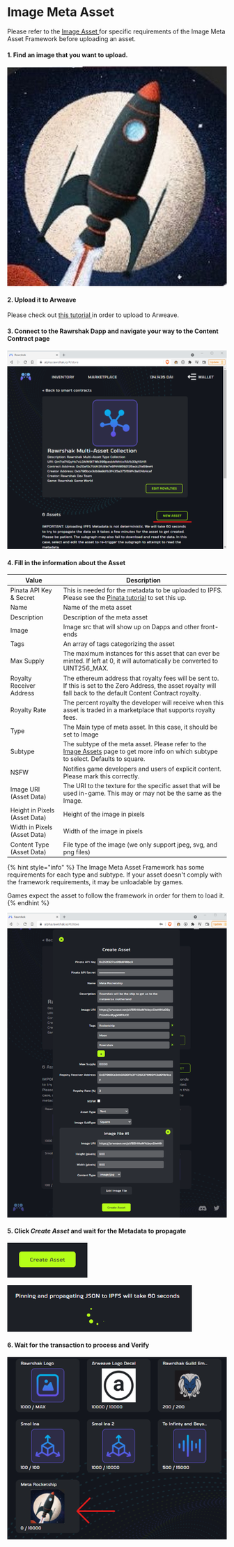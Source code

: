 # Image Meta Asset

Please refer to the [Image Asset ](../../../../developers/in-game-asset-framework/asset-types/image-assets.md)for specific requirements of the Image Meta Asset Framework before uploading an asset.&#x20;

#### 1. Find an image that you want to upload.

![Rocketship - Note: This is just a random image. We don't own this image at all.](../../../../.gitbook/assets/rocketship.jpg)

#### 2. Upload it to Arweave

Please check out [this tutorial ](../upload-data-to-arweave.md)in order to upload to Arweave.

#### 3. Connect to the Rawrshak Dapp and navigate your way to the Content Contract page

![Create New Asset](<../../../../.gitbook/assets/image (23).png>)

#### 4. Fill in the information about the Asset

| Value                         | Description                                                                                                                                                                                                         |
| ----------------------------- | ------------------------------------------------------------------------------------------------------------------------------------------------------------------------------------------------------------------- |
| Pinata API Key & Secret       | This is needed for the metadata to be uploaded to IPFS. Please see the [Pinata tutorial](../../setup/pinata.md) to set this up.                                                                                     |
| Name                          | Name of the meta asset                                                                                                                                                                                              |
| Description                   | Description of the meta asset                                                                                                                                                                                       |
| Image                         | Image src that will show up on Dapps and other front-ends                                                                                                                                                           |
| Tags                          | An array of tags categorizing the asset                                                                                                                                                                             |
| Max Supply                    | The maximum instances for this asset that can ever be minted. If left at 0, it will automatically be converted to UINT256\_MAX.                                                                                     |
| Royalty Receiver Address      | The ethereum address that royalty fees will be sent to. If this is set to the Zero Address, the asset royalty will fall back to the default Content Contract royalty.                                               |
| Royalty Rate                  | The percent royalty the developer will receive when this asset is traded in a marketplace that supports royalty fees.                                                                                               |
| Type                          | The Main type of meta asset. In this case, it should be set to Image                                                                                                                                                |
| Subtype                       | The subtype of the meta asset. Please refer to the [Image Assets](../../../../developers/in-game-asset-framework/asset-types/image-assets.md) page to get more info on which subtype to select. Defaults to square. |
| NSFW                          | Notifies game developers and users of explicit content. Please mark this correctly.                                                                                                                                 |
| Image URI (Asset Data)        | The URI to the texture for the specific asset that will be used in-game. This may or may not be the same as the Image.                                                                                              |
| Height in Pixels (Asset Data) | Height of the image in pixels                                                                                                                                                                                       |
| Width in Pixels (Asset Data)  | Width of the image in pixels                                                                                                                                                                                        |
| Content Type (Asset Data)     | File type of the image (we only support jpeg, svg, and png files)                                                                                                                                                   |

{% hint style="info" %}
The Image Meta Asset Framework has some requirements for each type and subtype. If your asset doesn't comply with the framework requirements, it may be unloadable by games.&#x20;

Games expect the asset to follow the framework in order for them to load it.
{% endhint %}

![Fill in the Image information](<../../../../.gitbook/assets/image (29) (1).png>)

#### 5. Click _Create Asset_ and wait for the Metadata to propagate

![](<../../../../.gitbook/assets/image (24) (1).png>)

![](<../../../../.gitbook/assets/image (37) (1).png>)

#### 6. Wait for the transaction to process and Verify

![Verify asset was created.](<../../../../.gitbook/assets/image (36) (1).png>)

